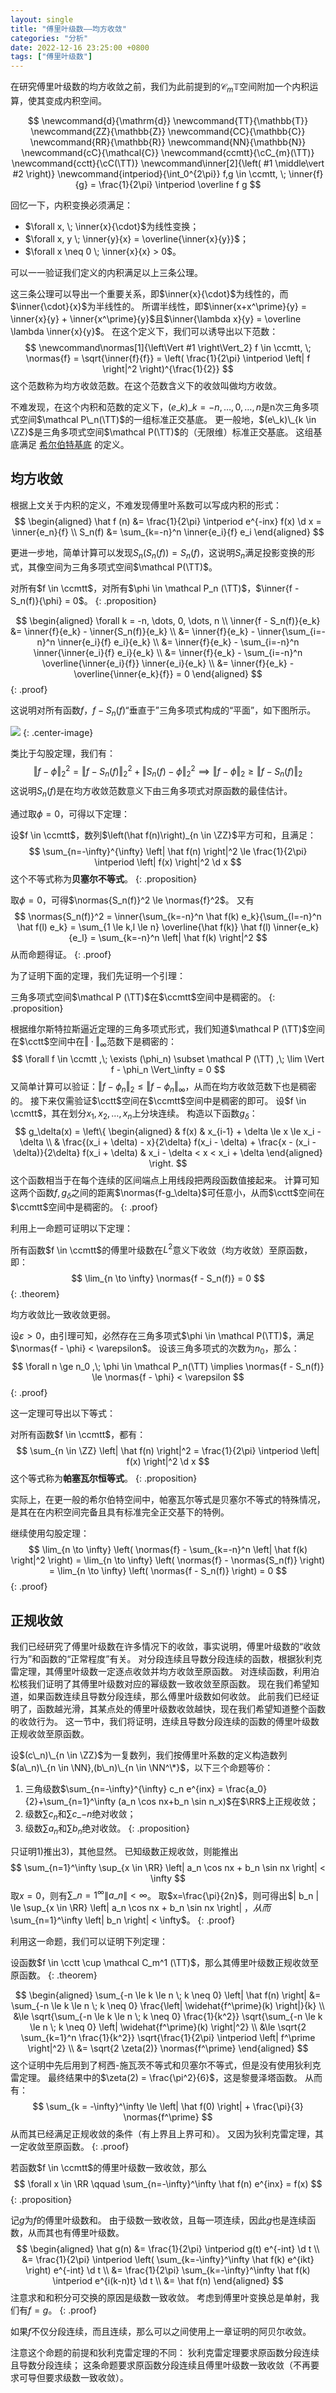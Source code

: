 ```yaml
---
layout: single
title: "傅里叶级数——均方收敛"
categories: "分析"
date: 2022-12-16 23:25:00 +0800
tags: ["傅里叶级数"]
---
```


在研究傅里叶级数的均方收敛之前，我们为此前提到的$\mathcal{C}_{m}\mathbb{T}$空间附加一个内积运算，使其变成内积空间。

$$
\newcommand{d}{\mathrm{d}}
\newcommand{TT}{\mathbb{T}}
\newcommand{ZZ}{\mathbb{Z}}
\newcommand{CC}{\mathbb{C}}
\newcommand{RR}{\mathbb{R}}
\newcommand{NN}{\mathbb{N}}
\newcommand{cC}{\mathcal{C}}
\newcommand{ccmtt}{\cC_{m}(\TT)}
\newcommand{cctt}{\cC(\TT)}
\newcommand\inner[2]{\left( #1 \middle\vert #2 \right)}
\newcommand{intperiod}{\int_0^{2\pi}}
f,g \in \ccmtt, \; \inner{f}{g} = \frac{1}{2\pi} \intperiod \overline f g
$$

回忆一下，内积变换必须满足：

- $\forall x, \; \inner{x}{\cdot}$为线性变换；
- $\forall x, y \; \inner{y}{x} = \overline{\inner{x}{y}}$；
- $\forall x \neq 0 \; \inner{x}{x} > 0$。

可以一一验证我们定义的内积满足以上三条公理。

这三条公理可以导出一个重要关系，即$\inner{x}{\cdot}$为线性的，而$\inner{\cdot}{x}$为半线性的。
所谓半线性，即$\inner{x+x^\prime}{y} = \inner{x}{y} + \inner{x^\prime}{y}$且$\inner{\lambda x}{y} = \overline \lambda \inner{x}{y}$。
在这个定义下，我们可以诱导出以下范数：
$$
\newcommand\normas[1]{\left\Vert #1 \right\Vert_2}
f \in \ccmtt, \; \normas{f} = \sqrt{\inner{f}{f}} = \left( \frac{1}{2\pi} \intperiod \left| f \right|^2 \right)^{\frac{1}{2}}
$$
这个范数称为均方收敛范数。在这个范数含义下的收敛叫做均方收敛。

不难发现，在这个内积和范数的定义下，$(e\_k)\_{k=-n, \dots, 0, \dots , n}$是n次三角多项式空间$\mathcal P\_n(\TT)$的一组标准正交基底。
更一般地，$(e\_k)\_{k \in \ZZ}$是三角多项式空间$\mathcal P(\TT)$的（无限维）标准正交基底。
这组基底满足 [希尔伯特基底](https://mathworld.wolfram.com/HilbertBasis.html) 的定义。

## 均方收敛

根据上文关于内积的定义，不难发现傅里叶系数可以写成内积的形式：
$$
\begin{aligned}
\hat f (n) &= \frac{1}{2\pi} \intperiod e^{-inx} f(x) \d x = \inner{e_n}{f} \\
S_n(f) &= \sum_{k=-n}^n \inner{e_i}{f} e_i
\end{aligned}
$$

更进一步地，简单计算可以发现$S_n(S_n(f)) = S_n(f)$，这说明$S_n$满足投影变换的形式，其像空间为三角多项式空间$\mathcal P(\TT)$。

对所有$f \in \ccmtt$，对所有$\phi \in \mathcal P_n (\TT)$，$\inner{f - S_n(f)}{\phi} = 0$。
{: .proposition}

$$
\begin{aligned}
\forall k = -n, \dots, 0, \dots, n \\
\inner{f - S_n(f)}{e_k} &= \inner{f}{e_k} - \inner{S_n(f)}{e_k} \\
&= \inner{f}{e_k} - \inner{\sum_{i=-n}^n \inner{e_i}{f} e_i}{e_k} \\
&= \inner{f}{e_k} - \sum_{i=-n}^n \inner{\inner{e_i}{f} e_i}{e_k} \\
&= \inner{f}{e_k} - \sum_{i=-n}^n \overline{\inner{e_i}{f}} \inner{e_i}{e_k} \\
&= \inner{f}{e_k} - \overline{\inner{e_k}{f}} = 0
\end{aligned}
$$
{: .proof}

这说明对所有函数$f$，$f-S_n(f)$“垂直于”三角多项式构成的“平面”，如下图所示。

![](/assets/perpendicular.svg)
{: .center-image}

类比于勾股定理，我们有：
$$
\left\Vert f - \phi \right\Vert_2^2 = \left\Vert f - S_n(f) \right\Vert_2^2 + \left\Vert S_n(f) - \phi \right\Vert_2^2
\implies
\left\Vert f - \phi \right\Vert_2 \ge \left\Vert f - S_n(f) \right\Vert_2
$$
这说明$S_n(f)$是在均方收敛范数意义下由三角多项式对原函数的最佳估计。

通过取$\phi = 0$，可得以下定理：

设$f \in \ccmtt$，数列$\left(\hat f(n)\right)_{n \in \ZZ}$平方可和，且满足：
$$
\sum_{n=-\infty}^{\infty} \left| \hat f(n) \right|^2 \le \frac{1}{2\pi} \intperiod \left| f(x) \right|^2 \d x
$$
这个不等式称为**贝塞尔不等式**。
{: .proposition}

取$\phi = 0$，可得$\normas{S_n(f)}^2 \le \normas{f}^2$。
又有
$$
\normas{S_n(f)}^2 = 
\inner{\sum_{k=-n}^n \hat f(k) e_k}{\sum_{l=-n}^n \hat f(l) e_k} = 
\sum_{1 \le k,l \le n} \overline{\hat f(k)} \hat f(l) \inner{e_k}{e_l} =
\sum_{k=-n}^n \left| \hat f(k) \right|^2
$$
从而命题得证。
{: .proof}

为了证明下面的定理，我们先证明一个引理：

三角多项式空间$\mathcal P (\TT)$在$\ccmtt$空间中是稠密的。
{: .proposition}

根据维尔斯特拉斯逼近定理的三角多项式形式，我们知道$\mathcal P (\TT)$空间在$\cctt$空间中在$\Vert \cdot \Vert_\infty$范数下是稠密的：
$$
\forall f \in \ccmtt ,\; \exists (\phi_n) \subset \mathcal P (\TT) ,\; \lim \Vert f - \phi_n \Vert_\infty = 0
$$
又简单计算可以验证：$\Vert f-\phi_n \Vert_2 \le \Vert f-\phi_n \Vert_\infty$，从而在均方收敛范数下也是稠密的。
接下来仅需验证$\cctt$空间在$\ccmtt$空间中是稠密的即可。
设$f \in \ccmtt$，其在划分$x_1, x_2, \dots, x_n$上分块连续。
构造以下函数$g_\delta$：
$$
g_\delta(x) =
\left\{
\begin{aligned}
& f(x) & x_{i-1} + \delta \le x \le x_i - \delta \\
& \frac{(x_i + \delta) - x}{2\delta} f(x_i - \delta) + \frac{x - (x_i - \delta)}{2\delta} f(x_i + \delta) 
& x_i - \delta < x < x_i + \delta
\end{aligned}
\right.
$$
这个函数相当于在每个连续的区间端点上用线段把两段函数值接起来。
计算可知这两个函数$f,g_\delta$之间的距离$\normas{f-g_\delta}$可任意小，从而$\cctt$空间在$\ccmtt$空间中是稠密的。
{: .proof}

利用上一命题可证明以下定理：

所有函数$f \in \ccmtt$的傅里叶级数在$L^2$意义下收敛（均方收敛）至原函数，即：
$$
\lim_{n \to \infty} \normas{f - S_n(f)} = 0
$$
{: .theorem}

均方收敛比一致收敛更弱。

设$\varepsilon > 0$，由引理可知，必然存在三角多项式$\phi \in \mathcal P(\TT)$，满足$\normas{f - \phi} < \varepsilon$。
设该三角多项式的次数为$n_0$，那么：
$$
\forall n \ge n_0 ,\; \phi \in \mathcal P_n(\TT)
\implies
\normas{f - S_n(f)} \le \normas{f - \phi} < \varepsilon
$$
{: .proof}

这一定理可导出以下等式：

对所有函数$f \in \ccmtt$，都有：
$$
\sum_{n \in \ZZ} \left| \hat f(n) \right|^2 = \frac{1}{2\pi} \intperiod \left| f(x) \right|^2 \d x
$$
这个等式称为**帕塞瓦尔恒等式**。
{: .proposition}

实际上，在更一般的希尔伯特空间中，帕塞瓦尔等式是贝塞尔不等式的特殊情况，是其在在内积空间完备且具有标准完全正交基下的特例。

继续使用勾股定理：
$$
\lim_{n \to \infty} \left( \normas{f} - \sum_{k=-n}^n \left| \hat f(k) \right|^2 \right) =
\lim_{n \to \infty} \left( \normas{f} - \normas{S_n(f)} \right) =
\lim_{n \to \infty} \left( \normas{f - S_n(f)} \right) = 0
$$
{: .proof}

## 正规收敛

我们已经研究了傅里叶级数在许多情况下的收敛，事实说明，傅里叶级数的“收敛行为”和函数的“正常程度”有关。
对分段连续且导数分段连续的函数，根据狄利克雷定理，其傅里叶级数一定逐点收敛并均方收敛至原函数。
对连续函数，利用泊松核我们证明了其傅里叶级数对应的幂级数一致收敛至原函数。
现在我们希望知道，如果函数连续且导数分段连续，那么傅里叶级数如何收敛。
此前我们已经证明了，函数越光滑，其某点处的傅里叶级数收敛越快，现在我们希望知道整个函数的收敛行为。
这一节中，我们将证明，连续且导数分段连续的函数的傅里叶级数正规收敛至原函数。

设$(c\_n)\_{n \in \ZZ}$为一复数列，我们按傅里叶系数的定义构造数列$(a\_n)\_{n \in \NN},(b\_n)\_{n \in \NN^\*}$，以下三个命题等价：
1) 三角级数$\sum_{n=-\infty}^{\infty} c_n e^{inx} = \frac{a_0}{2}+\sum_{n=1}^\infty (a_n \cos nx+b_n \sin n_x)$在$\RR$上正规收敛；
2) 级数$\sum c_n$和$\sum c\_{-n}$绝对收敛；
3) 级数$\sum a_n$和$\sum b_n$绝对收敛。
{: .proposition}

只证明1)推出3)，其他显然。
已知级数正规收敛，则能推出
$$
\sum_{n=1}^\infty \sup_{x \in \RR} \left| a_n \cos nx + b_n \sin nx \right| < \infty
$$
取$x=0$，则有$\sum\_{n=1}^\infty \left\| a\_n \right\| < \infty$。
取$x=\frac{\pi}{2n}$，则可得出$\| b\_n \| \le \sup\_{x \in \RR} \left\| a\_n \cos nx + b\_n \sin nx \right\| $，从而$\sum\_{n=1}^\infty \left\| b\_n \right\| < \infty$。
{: .proof}

利用这一命题，我们可以证明下列定理：

设函数$f \in \cctt \cup \mathcal C_m^1 (\TT)$，那么其傅里叶级数正规收敛至原函数。
{: .theorem}

$$
\begin{aligned}
\sum_{-n \le k \le n \; k \neq 0} \left| \hat f(n) \right| 
&= \sum_{-n \le k \le n \; k \neq 0} \frac{\left| \widehat{f^\prime}(k) \right|}{k}  \\
&\le \sqrt{\sum_{-n \le k \le n \; k \neq 0} \frac{1}{k^2}} \sqrt{\sum_{-n \le k \le n \; k \neq 0} \left| \widehat{f^\prime}(k) \right|^2} \\
&\le \sqrt{2 \sum_{k=1}^n \frac{1}{k^2}} \sqrt{\frac{1}{2\pi} \intperiod \left| f^\prime \right|^2} \\
&= \sqrt{2 \zeta(2)} \normas{f^\prime}
\end{aligned}
$$
这个证明中先后用到了柯西-施瓦茨不等式和贝塞尔不等式，但是没有使用狄利克雷定理。
最终结果中的$\zeta(2) = \frac{\pi^2}{6}$，这是黎曼泽塔函数。
从而有：
$$
\sum_{k = -\infty}^\infty \le \left| \hat f(0) \right| + \frac{\pi}{3} \normas{f^\prime}
$$
从而其已经满足正规收敛的条件（有上界且上界可和）。
又因为狄利克雷定理，其一定收敛至原函数。
{: .proof}

若函数$f \in \ccmtt$的傅里叶级数一致收敛，那么
$$
\forall x \in \RR \qquad \sum_{n=-\infty}^\infty \hat f(n) e^{inx} = f(x)
$$
{: .proposition}

记$g$为$f$的傅里叶级数和。
由于级数一致收敛，且每一项连续，因此$g$也是连续函数，从而其也有傅里叶级数。
$$
\begin{aligned}
\hat g(n) 
&= \frac{1}{2\pi} \intperiod g(t) e^{-int} \d t \\
&= \frac{1}{2\pi} \intperiod \left( \sum_{k=-\infty}^\infty \hat f(k) e^{ikt} \right) e^{-int} \d t \\
&= \frac{1}{2\pi} \sum_{k=-\infty}^\infty \hat f(k) \intperiod e^{i(k-n)t} \d t \\
&= \hat f(n)
\end{aligned}
$$
注意求和和积分可交换的原因是级数一致收敛。
考虑到傅里叶变换总是单射，我们有$f = g$。
{: .proof}

如果$f$不仅分段连续，而且连续，那么可以之间使用上一章证明的阿贝尔收敛。

注意这个命题的前提和狄利克雷定理的不同：
狄利克雷定理要求原函数分段连续且导数分段连续；
这条命题要求原函数分段连续且傅里叶级数一致收敛（不再要求可导但要求级数一致收敛）。
